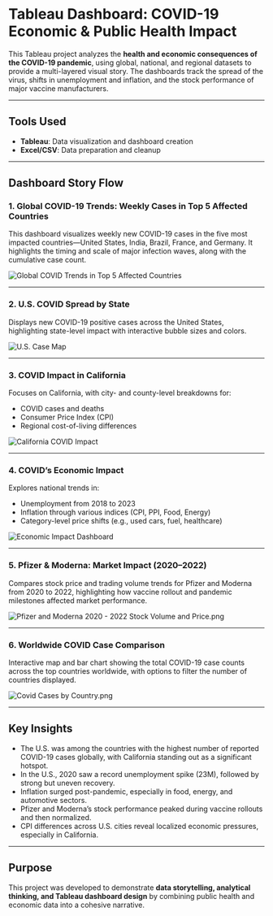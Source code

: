 # Tableau Dashboard: COVID-19 Economic & Public Health Impact

This Tableau project analyzes the **health and economic consequences of the COVID-19 pandemic**, using global, national, and regional datasets to provide a multi-layered visual story. The dashboards track the spread of the virus, shifts in unemployment and inflation, and the stock performance of major vaccine manufacturers.

---

## Tools Used
- **Tableau**: Data visualization and dashboard creation
- **Excel/CSV**: Data preparation and cleanup
  
---

## Dashboard Story Flow

### 1. Global COVID-19 Trends: Weekly Cases in Top 5 Affected Countries
This dashboard visualizes weekly new COVID-19 cases in the five most impacted countries—United States, India, Brazil, France, and Germany. It highlights the timing and scale of major infection waves, along with the cumulative case count.

![Global COVID Trends in Top 5 Affected Countries](https://github.com/SalazarHerna/Tableau-Dashboard/blob/7a6f9a862de7703834a2f81d50b5efd9ad7d3801/New%20Positive%20Case%20Count%20by%20Week%20in%20Top%205%20Affected%20Countries.png)

---

### 2. U.S. COVID Spread by State  
Displays new COVID-19 positive cases across the United States, highlighting state-level impact with interactive bubble sizes and colors.

![U.S. Case Map](https://github.com/SalazarHerna/Tableau-Dashboard/blob/ef4c7920a153550bb5b9a6f05424cd32bdbb0cef/New%20Positive%20Case%20Count%20in%20the%20USA.png)

---

### 3. COVID Impact in California  
Focuses on California, with city- and county-level breakdowns for:
- COVID cases and deaths
- Consumer Price Index (CPI)
- Regional cost-of-living differences

![California COVID Impact](https://github.com/SalazarHerna/Tableau-Dashboard/blob/345cc61135a08e04c83ab503c944430589769271/Impact%20of%20COVID%20in%20California.png)

---

### 4. COVID’s Economic Impact  
Explores national trends in:
- Unemployment from 2018 to 2023
- Inflation through various indices (CPI, PPI, Food, Energy)
- Category-level price shifts (e.g., used cars, fuel, healthcare)

![Economic Impact Dashboard](https://github.com/SalazarHerna/Tableau-Dashboard/blob/d36c5860a3f0d2514b2b26c595ad6fc13162caae/Covid%20Economic%20Impact.png)

---

### 5. Pfizer & Moderna: Market Impact (2020–2022)  
Compares stock price and trading volume trends for Pfizer and Moderna from 2020 to 2022, highlighting how vaccine rollout and pandemic milestones affected market performance.

![Pfizer and Moderna 2020 - 2022 Stock Volume and Price.png](https://github.com/SalazarHerna/Tableau-Dashboard/blob/99ebaffabe3aafa4b3b72e808083124845e64578/Pfizer%20and%20Moderna%202020%20-%202022%20Stock%20Volume%20and%20Price.png)

---

### 6. Worldwide COVID Case Comparison  
Interactive map and bar chart showing the total COVID-19 case counts across the top countries worldwide, with options to filter the number of countries displayed.

![Covid Cases by Country.png](https://github.com/SalazarHerna/Tableau-Dashboard/blob/657f5624c3e5dabb7284aa5f78cd994cfe862bc4/Covid%20Cases%20by%20Country.png)

---

## Key Insights
- The U.S. was among the countries with the highest number of reported COVID-19 cases globally, with California standing out as a significant hotspot.
- In the U.S., 2020 saw a record unemployment spike (23M), followed by strong but uneven recovery.
- Inflation surged post-pandemic, especially in food, energy, and automotive sectors.
- Pfizer and Moderna’s stock performance peaked during vaccine rollouts and then normalized.
- CPI differences across U.S. cities reveal localized economic pressures, especially in California.

---

## Purpose
This project was developed to demonstrate **data storytelling, analytical thinking, and Tableau dashboard design** by combining public health and economic data into a cohesive narrative.

